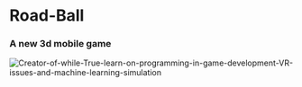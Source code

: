 # Road-Ball
### A new 3d mobile game

![Creator-of-while-True-learn-on-programming-in-game-development-VR-issues-and-machine-learning-simulation](https://user-images.githubusercontent.com/49618856/139144977-19da2dda-89c5-463a-9b2d-4afc92a7f89b.png)
